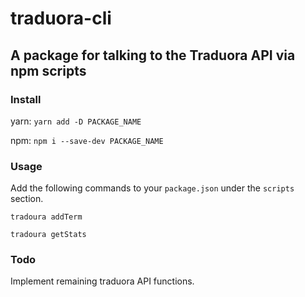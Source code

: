 # traduora-cli
## A package for talking to the Traduora API via npm scripts

### Install

yarn:
`yarn add -D PACKAGE_NAME`

npm:
`npm i --save-dev PACKAGE_NAME`

### Usage

Add the following commands to your `package.json` under the `scripts` section.

`tradoura addTerm`

`tradoura getStats`

### Todo

Implement remaining traduora API functions.
